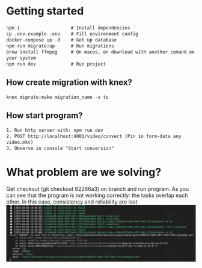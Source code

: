 # Getting started

```
npm i                   # Install dependencies
cp .env.example .env    # Fill environment config
docker-compose up -d    # Get up database
npm run migrate:up      # Run migrations
brew install ffmpeg     # On macos, or download with another comand on your system
npm run dev             # Run project
```

## How create migration with knex?

```
knex migrate:make migration_name -x ts
```

## How start program?

```
1. Run http server with: npm run dev
2. POST http://localhost:4001/video/convert (Pin in form-data any video.mkv)
3. Observe in console "Start conversion"
```

# What problem are we solving?

Get checkout (git checkout 82266a3) on branch and run program. As you can see that the program is not working correctly: the tasks overlap each other. In this case, consistency and reliability are lost
![alt text](images/image.png)

